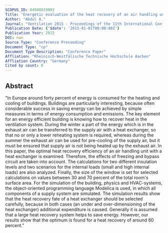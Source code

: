 ```yaml
---
SCOPUS_ID: 84988019903
Title: "Energetic evaluation of the heat recovery of an air handling unit taking into account the insulation standards and internal thermal loads"
Author: "Abdul A."
Journal: "Ventilation 2015 - Proceedings of the 11th International Conference on Industrial Ventilation"
Publication Date: {'$date': '2015-01-01T00:00:00Z'}
Publication Year: 2015
DOI: nan
Source Type: "Conference Proceeding"
Document Type: "cp"
Document Type Description: "Conference Paper"
Affliation: "Rheinisch-Westfälische Technische Hochschule Aachen"
Affliation Country: "Germany"
Cited by count: 0
---
```


## Abstract
"In Europe around forty percent of energy is consumed for the heating and cooling of buildings. Buildings are particularly interesting, because often considerable success in saving energy can be achieved by simple measures in terms of energy consumption and emissions. The key element for an energy efficient building is knowing how to recover heat in the ventilation system. During the winter a part of the energy which is in the exhaust air can be transferred to the supply air with a heat exchanger, so that no or only a lower reheating system is required, whereas during the summer the exhaust air can be used for pre-cooling of the supply air, but it must be ensured that supply air is not being heated up by the exhaust air. In this paper, the optimal heat recovery efficiency of an air handling unit with a heat exchanger is examined. Therefore, the effects of freezing and bypass circuit are taken into account. The calculations for two different insulation levels and two scenarios for the internal loads (small and high internal loads) are also analyzed. Finally, the size of the window is set for selected calculations on values between 30 and 70 percent of the total room's surface area. For the simulation of the building, physics and HVAC-systems, the object-oriented programming language Modelica is used, in which all components of a supply system are simulated. The simulation results show that the heat recovery fate of a heat exchanger should be selected carefully, because in both cases (an under and over-dimensioning of the heat exchanger) additional expenditure is caused. Generally it is assumed that a large heat recovery system helps to save energy. However, our results show that the optimum is found for a heat recovery of around 60 percent."
